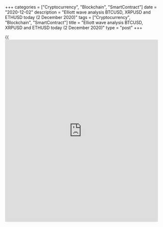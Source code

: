 +++
categories = ["Cryptocurrency", "Blockchain", "SmartContract"]
date = "2020-12-02"
description = "Elliott wave analysis BTCUSD, XRPUSD and ETHUSD today (2 December 2020)"
tags = ["Cryptocurrency", "Blockchain", "SmartContract"]
title = "Elliott wave analysis BTCUSD, XRPUSD and ETHUSD today (2 December 2020)"
type = "post"
+++

{{<iframe id="large-banner" src="https://www.bounty.group/#slide=19.0" width="100%" height="600" scrolling="no" style="border: 0px solid rgb(216, 221, 230); border-radius: 3px;">}}

2020-12-02

2020-12-02

Short-term forecast for BTCUSD, XRPUSD and ETHUSD 02.12.2020Roman Onegin

I welcome my readers!

I have prepared a short-term cryptocurrency forecast based on Elliott
wave analysis of Bitcoin, Ripple, and Ethereum. I suggest entry signals
to trade each cryptocurrency.

Similar to the previous trading days, the cryptocurrency pairs are
forming bullish impulses. Let us study the charts of each cryptocurrency
pair in more detail.

The article covers the following subjects:

## Elliott wave Bitcoin analysis

 ****

There is forming the upward impulse wave C. The market has recently
completed the powerful impulse wave [3], which is an element of the C
wave. Next, following a decline in the corrective wave [4], there has
started the final impulse wave [5]. There is now forming correction (4),
which is about to end soon. Next, the price should continue rising in
wave (5) towards a level of 20000.00, as it is outlined in the chart. It
is relevant to enter purchases in the current situation.

### Trading plan for [BTCUSD][1] today:

Buy 18433.00. TP 20000.00

* * *

## Elliott wave Ripple analysis

 ****

The XRPUSD market continues developing the final impulse wave [5], which
is the final leg of the global impulse wave C. There should be forming
the final section of impulse (3). Over the next few days, impulse (3)
could finish and the price will go down in correction (4). The entire
wave [5] could end at a level of around the previous high made by wave
[3], that is, around level 0.795. An approximate trajectory of the
Ripple future price movement is outlined in the chart.

### Trading plan for **[XRPUSD][2]** today:

Buy 0.597, TP 0.795

* * *

## Elliott wave Ethereum analysis

 ****

In the most recent chart section, the Ethereum market is forming the
final impulse wave [5] that should conclude the impulse wave C of a
larger degree. There is likely to be forming correction (4) as a zigzag.
It’s likely structure is projected in the chart. The price should go
down a little in correction (4). Next, the market should start growing
in wave (5) towards a level of 665.00. One could enter purchases under
the current conditions.

### Trading plan for  **[ETHUSD][3] **today:

Buy 577.93, TP 665.00

* * *

P.S. Did you like my article? Share it in social networks: it will be
the best “thank you" :)

Ask me questions and comment below. I’ll be glad to answer your
questions and give necessary explanations.

 **Useful links:**

  * I recommend trying to trade with a reliable broker [here][4]. The system allows you to trade by yourself or copy successful traders from all across the globe.
  * Use my promo-code BLOG for getting deposit bonus 50% on LiteForex platform. Just enter this code in the appropriate field while [depositing][5] your trading account.
  * Telegram chat for traders: <t.me/liteforexengchat>. We are sharing the signals and trading experience
  * Telegram channel with high-quality analytics, Forex reviews, training articles, and other useful things for traders <t.me/liteforex>



The content of this article reflects the author’s opinion and does not
necessarily reflect the official position of LiteForex. The material
published on this page is provided for informational purposes only and
should not be considered as the provision of investment advice for the
purposes of Directive 2004/39/EC.

Rate this article:

{{value}}

( {{count}} {{title}} )

   1. my.liteforex.com/trading/chart?symbol=BTCUSD
   2. my.liteforex.com/trading/chart?symbol=XRPUSD
   3. my.liteforex.com/trading/chart?symbol=ETHUSD
   4. my.liteforex.com/?category=analysts-opinions&slug=short-term-forecast-for-[BTC](https://www.playgroundfx.com/blog/who-is-the-creator-of-bitcoin/)usd-xrpusd-and-ethusd-02122020&openPopup=%2Fregistration%2Fpopup&utm_source=blog&utm_medium=article&utm_campaign=bonus
   5. my.liteforex.com/deposit/?category=analysts-opinions&slug=short-term-forecast-for-[BTC](https://www.playgroundfx.com/blog/who-is-the-creator-of-bitcoin/)usd-xrpusd-and-ethusd-02122020&promo_code=BLOG&utm_source=blog&utm_medium=article&utm_campaign=bonus